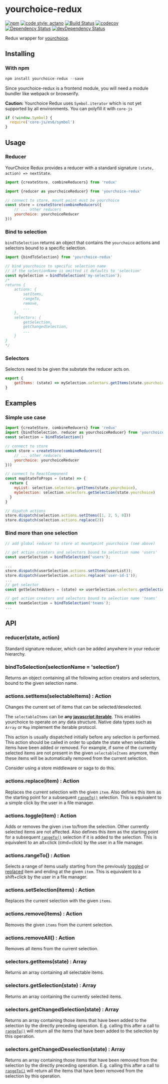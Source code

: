 # yourchoice-redux

[![npm](https://img.shields.io/npm/v/yourchoice-redux.svg)](https://www.npmjs.com/package/yourchoice-redux)
[![code style: actano](https://img.shields.io/badge/code%20style-actano-blue.svg)](https://www.npmjs.com/package/eslint-config-actano)
[![Build Status](https://travis-ci.org/actano/yourchoice-redux.svg?branch=master)](https://travis-ci.org/actano/yourchoice-redux)
[![codecov](https://codecov.io/gh/actano/yourchoice-redux/branch/master/graph/badge.svg)](https://codecov.io/gh/actano/yourchoice-redux)
[![Dependency Status](https://david-dm.org/actano/yourchoice-redux.svg)](https://david-dm.org/actano/yourchoice-redux)
[![devDependency Status](https://david-dm.org/actano/yourchoice-redux/dev-status.svg)](https://david-dm.org/actano/yourchoice-redux#info=devDependencies)

Redux wrapper for [yourchoice](https://github.com/actano/yourchoice).

## Installing

### With npm

```javascript
npm install yourchoice-redux --save
```

Since yourchoice-redux is a frontend module, you will need a module bundler like webpack or browserify.

**Caution:** Yourchoice Redux uses `Symbol.iterator` which is not yet supported by all environments. You can polyfill it with `core-js`

```javascript
if (!window.Symbol) {
  require('core-js/es6/symbol')
}
```


## Usage

### Reducer

YourChoice Redux provides a reducer with a standard signature `(state, action) => nextState`.

```js
import {createStore, combineReducers} from 'redux'

import {reducer as yourchoiceReducer} from 'yourchoice-redux'

// connect to store, mount point must be yourchoice
const store = createStore(combineReducers({
    // ... other reducers
    yourchoice: yourchoiceReducer
}))
```

### Bind to selection

`bindToSelection` returns an object that contains the `yourchoice` actions and selectors bound to a specific selection.

```js
import {bindToSelection} from 'yourchoice-redux'

// bind yourchoice to specific selection name
// if the selectionName is omitted it defaults to 'selection'
const mySelection = bindToSelection('my-selection');
/*
returns {
    actions: {
        setItems,
        rangeTo,
        remove,
        ...
    },
    selectors: {
        getSelection,
        getChangedSelection,
        ...
    }
}
*/
```

### Selectors

Selectors need to be given the substate the reducer acts on.

```js
export {
    getItems: (state) => mySelection.selectors.getItems(state.yourchoice)
}
```

## Examples

### Simple use case
```js
import {createStore, combineReducers} from 'redux'
import {bindToSelection, reducer as yourchoiceReducer} from 'yourchoice-redux'
const selection = bindToSelection()

// connect to store
const store = createStore(combineReducers({
    // ... other reducers
    yourchoice: yourchoiceReducer
}))

// connect to ReactComponent
const mapStateToProps = (state) => {
  return {
    myList: selection.selectors.getItems(state.yourchoice),
    mySelection: selection.selectors.getSelection(state.yourchoice)
  }
}

// dipatch actions
store.dispatch(selection.actions.setItems([1, 2, 5, 8]))
store.dispatch(selection.actions.replace(2))

```

### Bind more than one selection
```js
// add global reducer to store at mountpoint yourchoice (see above)

// get action creators and selectors bound to selection name 'users'
const userSelection = bindToSelection('users');

...
store.dispatch(userSelection.actions.setItems(userList));
store.dispatch(userSelection.actions.replace('user-id-1'));
...
// get selector
const getSelectedUsers = (state) => userSelection.selectors.getSelection(state.yourchoice)

// get action creators and selectors bound to selection name 'teams'
const teamSelection = bindToSelection('teams');
...
```

## API

### reducer(state, action)

Standard signature reducer, which can be added anywhere in your reducer hierarchy.

### bindToSelection(selectionName = 'selection')

Returns an object containing all the following action creators and selectors, bound to the given selection name.

### actions.setItems(selectableItems) : Action

Changes the current set of items that can be selected/deselected.

The `selectableItems` can be **any [javascript iterable](http://www.ecma-international.org/ecma-262/6.0/#sec-iterable-interface)**. 
This enables yourchoice to operate on any data structure. Native data types such as `Array` or `Map` implement the iterable protocol.

This action is usually dispatched initially before any selection is performed. This action should be called in order to update the state when selectable items have been added or removed. For example, if some of the currently selected items are not present in the given `selectableItems` anymore, then these items will be automatically removed from the current selection.

Consider using a store middleware or saga to do this.

### actions.replace(item) : Action

Replaces the current selection with the given `item`. Also defines this item as the starting point for a subsequent [`rangeTo()`](#actionsrangeto--action) selection. This is equivalent to a simple click by the user in a file manager.

### actions.toggle(item) : Action

Adds or removes the given `item` to/from the selection. Other currently selected items are not affected. Also defines this item as the starting point for a subsequent [`rangeTo()`](#actionsrangeto--action) selection if it is added to the selection. This is equivalent to an alt+click (cmd+click) by the user in a file manager.

### actions.rangeTo() : Action

Selects a range of items usally starting from the previously [toggled](#actionstoggleitem--action) or [replaced](#actionsreplaceitem--action) item and ending at the given `item`. This is equivalent to a shift+click by the user in a file manager.

### actions.setSelection(items) : Action

Replaces the current selection with the given `items`.

### actions.remove(items) : Action

Removes the given `items` from the current selection. 

### actions.removeAll() : Action

Removes all items from the current selection.

### selectors.getItems(state) : Array

Returns an array containing all selectable items.

### selectors.getSelection(state) : Array

Returns an array containing the currently selected items.

### selectors.getChangedSelection(state) : Array

Returns an array containing those items that have been added to the selection by the directly preceding operation. E.g. calling this after a call to [`rangeTo()`](#actionsrangeto--action) will return all the items that have been added to the selection by this operation.

### selectors.getChangedDeselection(state) : Array

Returns an array containing those items that have been removed from the selection by the directly preceding operation. E.g. calling this after a call to [`rangeTo()`](#actionsrangeto--action) will return all the items that have been removed from the selection by this operation.
